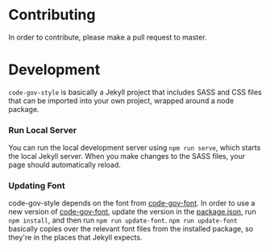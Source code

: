 # Contributing
In order to contribute, please make a pull request to master.

# Development
`code-gov-style` is basically a Jekyll project that includes SASS and CSS files that can be imported into your own project, wrapped around a node package.

### Run Local Server
You can run the local development server using `npm run serve`, which starts the local Jekyll server.  When you make changes to the SASS files, your page should automatically reload.

### Updating Font
code-gov-style depends on the font from [code-gov-font](https://github.com/GSA/code-gov-style).  In order to use a new version of [code-gov-font](https://github.com/GSA/code-gov-style), update the version in the [package.json](https://github.com/GSA/code-gov-style/blob/master/package.json), run `npm install`, and then run `npm run update-font`.  `npm run update-font` basically copies over the relevant font files from the installed package, so they're in the places that Jekyll expects.
